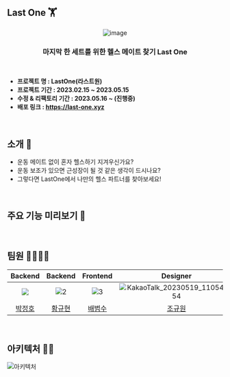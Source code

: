 ## Last One 🏋

<div align="center">
  
  ![image](https://github.com/Jeongho0805/demotest/assets/96610382/90ba03e8-8c38-4b20-9538-a02e261a6349)
  ###  마지막 한 세트를 위한 헬스 메이트 찾기 Last One

</div>
  


<br/>

- **프로젝트 명 : LastOne(라스트원)**
- **프로젝트 기간 : 2023.02.15 ~ 2023.05.15**
- **수정 & 리팩토리 기간 : 2023.05.16 ~ (진행중)**
- **배포 링크 : https://last-one.xyz**

<br/>

## 소개 :information_desk_person:

- 운동 메이트 없이 혼자 헬스하기 지겨우신가요?
- 운동 보조가 있으면 근성장이 될 것 같은 생각이 드시나요?
- 그렇다면 LastOne에서 나만의 헬스 파트너를 찾아보세요!

<br/>

## 주요 기능 미리보기 👀


</br>

## 팀원 👨‍👨‍👧‍👧

|                                                    Backend                                                    |                                                                                                            Backend                                                                                                            |                                                                       Frontend                                                                        |                     Designer                     |
|:-------------------------------------------------------------------------------------------------------------:|:-----------------------------------------------------------------------------------------------------------------------------------------------------------------------------------------------------------------------------:|:-----------------------------------------------------------------------------------------------------------------------------------------------------:|:------------------------------------------------:|
| <img src="https://github.com/Jeongho0805/demotest/blob/main/img/%EB%B0%95%EC%A0%95%ED%98%B8.png width=300px"> |                                               ![2](https://github.com/Jeongho0805/demotest/assets/96610382/307bf0a8-041c-4155-b5aa-1de75849681a)                                                                              |                          ![3](https://github.com/Jeongho0805/demotest/assets/96610382/ad1ac2e4-c43e-4ac0-adda-29b36c035a7c)                           |          ![KakaoTalk_20230519_110549854](https://github.com/Jeongho0805/demotest/assets/96610382/9e3af87b-358d-44ab-812e-07d200b69380)                                        |
|                                     [박정호](https://github.com/Jeongho0805)                                     |                                                                                              [황규현](https://github.com/beetrbgus)                                                                                              |                                                            [배범수](https://github.com/Bsfla)                                                            | [조규원](https://www.behance.net/ku_oni/moodboards) |


</br>

## 아키텍처 👨‍💻

![아키텍처](https://github.com/Jeongho0805/demotest/assets/96610382/2d4d542f-7436-4e41-b01f-b8071def066e)









